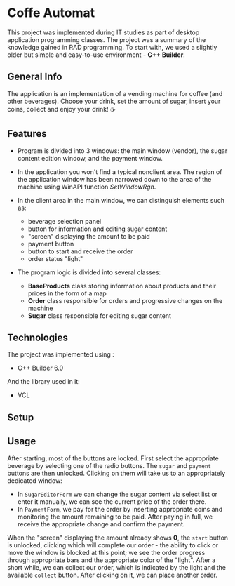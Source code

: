 # Coffe Automat
This project was implemented during IT studies as part of desktop application programming classes. The project was a summary of the knowledge gained in RAD programming. 
To start with, we used a slightly older but simple and easy-to-use environment - __C++ Builder__.

## General Info
The application is an implementation of a vending machine for coffee (and other beverages). Choose your drink, set the amount of sugar, insert your coins, collect and enjoy your drink! :coffee:

## Features
- Program is divided into 3 windows: the main window (vendor), the sugar content edition window, and the payment window.
- In the application you won't find a typical nonclient area. The region of the application window has been narrowed down to the area of the machine using WinAPI function _SetWindowRgn_.
- In the client area in the main window, we can distinguish elements such as:
  - beverage selection panel
  - button for information and editing sugar content
  - "screen" displaying the amount to be paid
  - payment button
  - button to start and receive the order
  - order status "light"  

- The program logic is divided into several classes:
  - __BaseProducts__ class storing information about products and their prices in the form of a map
  - __Order__ class responsible for orders and progressive changes on the machine
  - __Sugar__ class responsible for editing sugar content

## Technologies
The project was implemented using :
* C++ Builder 6.0  
  
And the library used in it:
* VCL

## Setup  

## Usage
After starting, most of the buttons are locked. First select the appropriate beverage by selecting one of the radio buttons. The `sugar` and `payment` buttons are then unlocked. 
Clicking on them will take us to an appropriately dedicated window:
- In `SugarEditorForm` we can change the sugar content via select list or enter it manually, we can see the current price of the order there.
- In `PaymentForm`, we pay for the order by inserting appropriate coins and monitoring the amount remaining to be paid. After paying in full, we receive the appropriate change and confirm the payment.

When the "screen" displaying the amount already shows __0__, the `start` button is unlocked, clicking which will complete our order - the ability to click or move the window is blocked at this point; we see the order progress through appropriate bars and the appropriate color of the "light".
After a short while, we can collect our order, which is indicated by the light and the available `collect` button.
After clicking on it, we can place another order.
  
